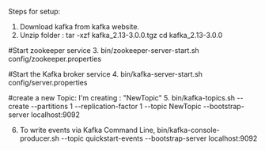 Steps for setup:
1. Download kafka from kafka website.
2. Unzip folder :
      tar -xzf kafka_2.13-3.0.0.tgz
      cd kafka_2.13-3.0.0
      
 #Start zookeeper service
3. bin/zookeeper-server-start.sh config/zookeeper.properties

#Start the Kafka broker service
4. bin/kafka-server-start.sh config/server.properties

#create a new Topic: I'm creating : "NewTopic"
5. bin/kafka-topics.sh --create --partitions 1 --replication-factor 1 --topic NewTopic --bootstrap-server localhost:9092

6. To write events via Kafka Command Line, 
bin/kafka-console-producer.sh --topic quickstart-events --bootstrap-server localhost:9092
